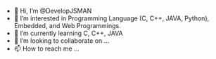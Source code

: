 - 👋 Hi, I’m @DevelopJSMAN
- 👀 I’m interested in Programming Language (C, C++, JAVA, Python), Embedded, and Web Programmings.
- 🌱 I’m currently learning C, C++, JAVA
- 💞️ I’m looking to collaborate on ...
- 📫 How to reach me ...

<!---
DevelopJSMAN/DevelopJSMAN is a ✨ special ✨ repository because its `README.md` (this file) appears on your GitHub profile.
You can click the Preview link to take a look at your changes.
--->
